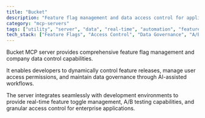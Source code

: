 ```yaml
---
title: "Bucket"
description: "Feature flag management and data access control for applications."
category: "mcp-servers"
tags: ["utility", "server", "data", "real-time", "automation", "feature management", "user access", "AI workflows", "A/B testing"]
tech_stack: ["Feature Flags", "Access Control", "Data Governance", "A/B Testing", "AI-assisted workflows"]
---
```


Bucket MCP server provides comprehensive feature flag management and company data control capabilities. 

It enables developers to dynamically control feature releases, manage user access permissions, and maintain data governance through AI-assisted workflows. 

The server integrates seamlessly with development environments to provide real-time feature toggle management, A/B testing capabilities, and granular access control for enterprise applications.
